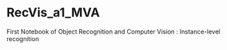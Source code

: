 # RecVis_a1_MVA
First Notebook of Object Recognition and Computer Vision : Instance-level recognition
